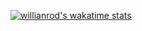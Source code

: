 [![willianrod's wakatime stats](https://github-readme-stats.vercel.app/api/wakatime?Rumanns=Rumanns)](https://github.com/anuraghazra/github-readme-stats)
